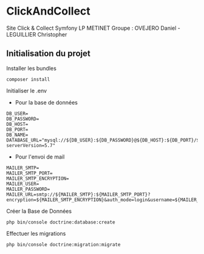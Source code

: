 # ClickAndCollect
Site Click &amp; Collect Symfony LP METINET
Groupe : OVEJERO Daniel - LEGUILLIER Christopher

## Initialisation du projet
Installer les bundles
```
composer install
```

Initialiser le .env
- Pour la base de données
```
DB_USER=
DB_PASSWORD=
DB_HOST=
DB_PORT=
DB_NAME=
DATABASE_URL="mysql://${DB_USER}:${DB_PASSWORD}@${DB_HOST}:${DB_PORT}/${DB_NAME}?serverVersion=5.7"
```
- Pour l'envoi de mail
```
MAILER_SMTP=
MAILER_SMTP_PORT=
MAILER_SMTP_ENCRYPTION=
MAILER_USER=
MAILER_PASSWORD=
MAILER_URL=smtp://${MAILER_SMTP}:${MAILER_SMTP_PORT}?encryption=${MAILER_SMTP_ENCRYPTION}&auth_mode=login&username=${MAILER_USER}&password=${MAILER_PASSWORD}
```

Créer la Base de Données
```
php bin/console doctrine:database:create
```
Effectuer les migrations
```
php bin/console doctrine:migration:migrate
```
